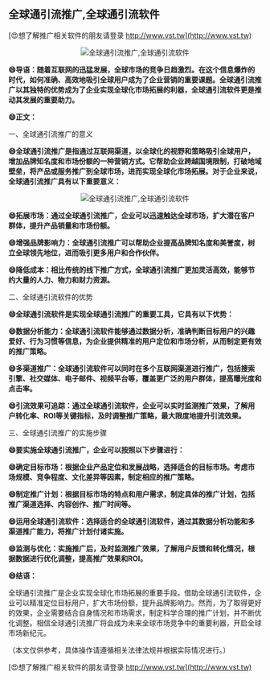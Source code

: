 ## **全球通引流推广,全球通引流软件**

[😍想了解推广相关软件的朋友请登录 http://www.vst.tw](http://www.vst.tw)

 <center><img src="https://vst.tw/MP4/tuiguang/png/6.png" alt="全球通引流推广,全球通引流软件"></center>

**😄导语：随着互联网的迅猛发展，全球市场的竞争日趋激烈。在这个信息爆炸的时代，如何准确、高效地吸引全球用户成为了企业营销的重要课题。全球通引流推广以其独特的优势成为了企业实现全球化市场拓展的利器，全球通引流软件更是推动其发展的重要助力。**

**😄正文：**

一、全球通引流推广的意义

**😄全球通引流推广是指通过互联网渠道，以全球化的视野和策略吸引全球用户，增加品牌知名度和市场份额的一种营销方式。它帮助企业跨越国境限制，打破地域壁垒，将产品或服务推广到全球市场，进而实现全球化市场拓展。对于企业来说，全球通引流推广具有以下重要意义：**

 <center><img src="https://vst.tw/MP4/tuiguang/png/6.png" alt="全球通引流推广,全球通引流软件"></center>

**😄拓展市场：通过全球通引流推广，企业可以迅速触达全球市场，扩大潜在客户群体，提升产品销量和市场份额。**

**😄增强品牌影响力：全球通引流推广可以帮助企业提高品牌知名度和美誉度，树立全球领先地位，进而吸引更多用户和合作伙伴。**

**😄降低成本：相比传统的线下推广方式，全球通引流推广更加灵活高效，能够节约大量的人力、物力和财力资源。**

二、全球通引流软件的优势

**😄全球通引流软件是实现全球通引流推广的重要工具，它具有以下优势：**

**😄数据分析能力：全球通引流软件能够通过数据分析，准确判断目标用户的兴趣爱好、行为习惯等信息，为企业提供精准的用户定位和市场分析，从而制定更有效的推广策略。**

**😄多渠道推广：全球通引流软件可以同时在多个互联网渠道进行推广，包括搜索引擎、社交媒体、电子邮件、视频平台等，覆盖更广泛的用户群体，提高曝光度和点击率。**

**😄引流效果可追踪：通过全球通引流软件，企业可以实时监测推广效果，了解用户转化率、ROI等关键指标，及时调整推广策略，最大限度地提升引流效果。**

三、全球通引流推广的实施步骤

**😄要实施全球通引流推广，企业可以按照以下步骤进行：**

**😄确定目标市场：根据企业产品定位和发展战略，选择适合的目标市场。考虑市场规模、竞争程度、文化差异等因素，制定相应的推广策略。**

**😄制定推广计划：根据目标市场的特点和用户需求，制定具体的推广计划，包括推广渠道选择、内容创作、推广时间等。**

**😄运用全球通引流软件：选择适合的全球通引流软件，通过其数据分析功能和多渠道推广能力，将推广计划付诸实施。**

**😄监测与优化：实施推广后，及时监测推广效果，了解用户反馈和转化情况，根据数据进行优化调整，提高推广效果和ROI。**

**😄结语：**

全球通引流推广是企业实现全球化市场拓展的重要手段。借助全球通引流软件，企业可以精准定位目标用户，扩大市场份额，提升品牌影响力。然而，为了取得更好的效果，企业需要结合自身情况和市场需求，制定科学合理的推广计划，并不断优化调整。相信全球通引流推广将会成为未来全球市场竞争中的重要利器，开启全球市场新纪元。

（本文仅供参考，具体操作请遵循相关法律法规并根据实际情况进行。）

[😍想了解推广相关软件的朋友请登录 http://www.vst.tw](http://www.vst.tw)



